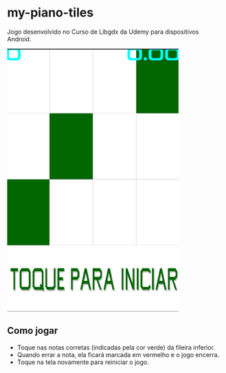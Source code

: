# my-piano-tiles
Jogo desenvolvido no Curso de Libgdx da Udemy para dispositivos Android.

![my-piano-tiles](imgs/piano-tiles.gif)

## Como jogar
* Toque nas notas corretas (indicadas pela cor verde) da fileira inferior.
* Quando errar a nota, ela ficará marcada em vermelho e o jogo encerra.
* Toque na tela novamente para reiniciar o jogo.


